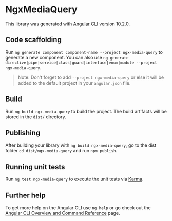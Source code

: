 # NgxMediaQuery

This library was generated with [Angular CLI](https://github.com/angular/angular-cli) version 10.2.0.

## Code scaffolding

Run `ng generate component component-name --project ngx-media-query` to generate a new component. You can also use `ng generate directive|pipe|service|class|guard|interface|enum|module --project ngx-media-query`.
> Note: Don't forget to add `--project ngx-media-query` or else it will be added to the default project in your `angular.json` file. 

## Build

Run `ng build ngx-media-query` to build the project. The build artifacts will be stored in the `dist/` directory.

## Publishing

After building your library with `ng build ngx-media-query`, go to the dist folder `cd dist/ngx-media-query` and run `npm publish`.

## Running unit tests

Run `ng test ngx-media-query` to execute the unit tests via [Karma](https://karma-runner.github.io).

## Further help

To get more help on the Angular CLI use `ng help` or go check out the [Angular CLI Overview and Command Reference](https://angular.io/cli) page.
